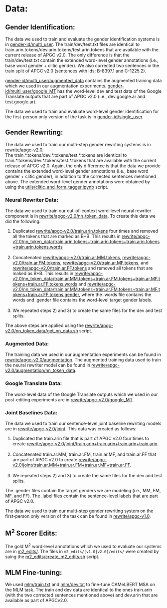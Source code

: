 # Data:

## Gender Identification:
The data we used to train and evaluate the gender identification systems is in [gender-id/multi_user](gender-id/multi_user). The train/dev/test.txt files are identical to train.arin.tokens/dev.arin.tokens/test.arin.tokens that are available with the current release of APGC v2.0. The only difference is that the train/dev/test.txt contain the extended word-level gender annotations (i.e., base word gender + clitic gender). We also corrected two sentences in the train split of APGC v2.0 (sentences with ids: B-8397.1 and C-1225.2). 

[gender-id/multi_user/augmented_data](gender-id/multi_user/augmented_data) contains the augmented training data which we used in our augmentation experiments. [gender-id/multi_user/google_MT](gender-id/multi_user/google_MT) has the word-level dev and test data of the Google Translate outputs that are part of APGC v2.0 (i.e., dev.google.ar and test.google.ar).

The data we used to train and evaluate word-level gender identification for the first-person only version of the task is in [gender-id/single_user](gender-id/single_user).


## Gender Rewriting:
The data we used to train our multi-step gender rewriting systems is in [rewrite/apgc-v2.0](rewrite/apgc-v2.0).<br/>
The train.\*.tokens/dev.\*.tokens/test.\*.tokens are identical to train.\*.tokens/dev.\*.tokens/test.\*.tokens that are available with the current release of APGC v2.0. Again, the only difference is that the data we provide contains the extended word-level gender annotations (i.e., base word gender + clitic gender), in addition to the corrected sentences mentioned above. The extended word-level gender annotations were obtained by using the [utils/clitic_and_form_tagger.ipynb](utils/clitic_and_form_tagger.ipynb) script.

### Neural Rewriter Data:
The data we used to train our out-of-context word-level neural rewriter component is in [rewrite/apgc-v2.0/nn_token_data](rewrite/apgc-v2.0/nn_token_data). To create this data we did the following:
1) Duplicated [rewrite/apgc-v2.0/train.arin.tokens](rewrite/apgc-v2.0/train.arin.tokens) four times and removed all the tokens that are marked as B+B. This results in [rewrite/apgc-v2.0/nn_token_data/train.arin.tokens+train.arin.tokens+train.arin.tokens+train.arin.tokens.words](rewrite/apgc-v2.0/nn_token_data/train.arin.tokens+train.arin.tokens+train.arin.tokens+train.arin.tokens.words)</br></br>
2) Concatenated [rewrite/apgc-v2.0/train.ar.MM.tokens](rewrite/apgc-v2.0/train.ar.MM.tokens), [rewrite/apgc-v2.0/train.ar.FM.tokens](rewrite/apgc-v2.0/train.ar.FM.tokens), [rewrite/apgc-v2.0/train.ar.MF.tokens](rewrite/apgc-v2.0/train.ar.MF.tokens), and [rewrite/apgc-v2.0/train.ar.FF.tokens](rewrite/apgc-v2.0/train.ar.FF.tokens) and removed all tokens that are maked as B+B. This results in [rewrite/apgc-v2.0/nn_token_data/train.ar.MM.tokens+train.ar.FM.tokens+train.ar.MF.tokens+train.ar.FF.tokens.words](rewrite/apgc-v2.0/nn_token_data/train.ar.MM.tokens+train.ar.FM.tokens+train.ar.MF.tokens+train.ar.FF.tokens.words) and [rewrite/apgc-v2.0/nn_token_data/train.ar.MM.tokens+train.ar.FM.tokens+train.ar.MF.tokens+train.ar.FF.tokens.gender](rewrite/apgc-v2.0/nn_token_data/train.ar.MM.tokens+train.ar.FM.tokens+train.ar.MF.tokens+train.ar.FF.tokens.gender), where the .words file contains the words and .gender file contains the word-level target gender labels.</br></br>
3) We repeated steps 2) and 3) to create the same files for the dev and test splits.

The above steps are applied using the [rewrite/apgc-v2.0/nn_token_data/get_nn_data.sh](https://github.com/balhafni/gender-rewriting/blob/master/data/rewrite/apgc-v2.0/nn_token_data/get_nn_data.sh) script.

### Augmented Data:
The training data we used in our augmentation experiments can be found in [rewrite/apgc-v2.0/augmentation](rewrite/apgc-v2.0/augmentation). The augmented training data used to train the neural rewriter model can be found in [rewrite/apgc-v2.0/augmentation/nn_token_data](rewrite/apgc-v2.0/augmentation/nn_token_data).

### Google Translate Data:
The word-level data of the Google Translate outputs which we used in our post-editing experiments are in [rewrite/apgc-v2.0/google_MT](rewrite/apgc-v2.0/google_MT).

### Joint Baselines Data:
The data we used to train our sentence-level joint baseline rewriting models are in [rewrite/apgc-v2.0/joint](rewrite/apgc-v2.0/joint). This data was created as follows:
1) Duplicated the train.arin file that is part of APGC v2.0 four times to create [rewrite/apgc-v2.0/joint/train.arin+train.arin+train.arin+train.arin](rewrite/apgc-v2.0/joint/train.arin+train.arin+train.arin+train.arin).<br/><br/>
2) Concatenated train.ar.MM, train.ar.FM, train.ar.MF, and train.ar.FF that are part of APGC v2.0 to create [rewrite/apgc-v2.0/joint/train.ar.MM+train.ar.FM+train.ar.MF+train.ar.FF](rewrite/apgc-v2.0/joint/train.ar.MM+train.ar.FM+train.ar.MF+train.ar.FF).<br/><br/>
3) We repeated steps 2) and 3) to create the same files for the dev and test splits.

The .gender files contain the target genders we are modeling (i.e., MM, FM, MF, and FF). The .label files contain the sentence-level labels that are part of APGC v2.0.


The data we used to train our multi-step gender rewriting system on the first-person only version of the task can be found in [rewrite/apgc-v1.0](rewrite/apgc-v1.0).

## M<sup>2</sup> Scorer Edits:
The gold M<sup>2</sup> word-level annotations which we used to evaluate our systems are in [m2_edits/](m2_edits/). The files in `m2_edits/[v1.0|v2.0]/edits/` were created by suing the [m2_edits/create_m2_edits.sh](m2_edits/create_m2_edits.sh) script.

## MLM Fine-tuning:
We used [mlm/train.txt](mlm/train.txt) and [mlm/dev.txt](mlm/dev.txt) to fine-tune CAMeLBERT MSA on the MLM task. The train and dev data are identical to the ones train.arin (with the two corrected sentences mentioned above) and dev.arin that are available as part of APGCv2.0.

